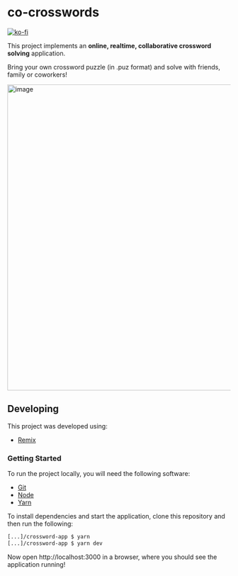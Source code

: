 # co-crosswords

[![ko-fi](https://ko-fi.com/img/githubbutton_sm.svg)](https://ko-fi.com/C0C2RO28J)

This project implements an **online, realtime, collaborative crossword solving** application.

Bring your own crossword puzzle (in .puz format) and solve with friends, family or coworkers!

<img width="690" alt="image" src="https://github.com/ajhyndman/crossword-app/assets/11449340/ae0cafca-2129-4197-a829-54e15e584e7f">

## Developing

This project was developed using:

  - [Remix](https://remix.run/)

### Getting Started

To run the project locally, you will need the following software:

  - [Git](https://git-scm.com/)
  - [Node](https://nodejs.org/en/)
  - [Yarn](https://yarnpkg.com/)

To install dependencies and start the application, clone this repository and then run the following:

```bash
[...]/crossword-app $ yarn
[...]/crossword-app $ yarn dev
```

Now open http://localhost:3000 in a browser, where you should see the application running!
